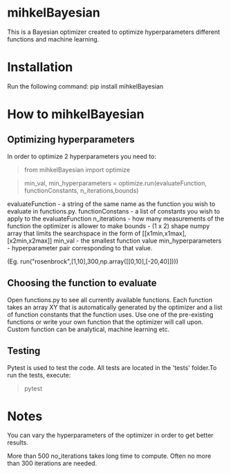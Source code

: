 # mihkelBayesian

This is a Bayesian optimizer created to optimize hyperparameters different functions and machine learning. 

#  Installation

Run the following command:
pip install mihkelBayesian

# How to mihkelBayesian

## Optimizing hyperparameters

In order to optimize 2 hyperparameters you need to: 

>from mihkelBayesian import optimize

>min_val, min_hyperparameters = optimize.run(evaluateFunction, functionConstants, n_iterations,bounds) 

evaluateFunction - a string of the same name as the function you wish to evaluate in functions.py. 
functionConstans - a list of constants you wish to apply to the evaluateFunction
n_iterations - how many measurements of the function the optimizer is allower to make
bounds - (1 x 2) shape numpy array that limits the searchspace in the form of [[x1min,x1max],[x2min,x2max]]
min_val - the smallest function value 
min_hyperparameters - hyperparameter pair corresponding to that value. 

(Eg. run("rosenbrock",[1,10],300,np.array([[0,10],[-20,40]])))

## Choosing the function to evaluate

Open functions.py to see all currently available functions. Each function takes an array XY that is automatically generated by the optimizer and a list of function constants that the function uses. Use one of the pre-existing functions or write your own function that the optimizer will call upon. Custom function can be analytical, machine learning etc. 


## Testing

Pytest is used to test the code. All tests are located in the 'tests' folder.To run the tests, execute:

> pytest

# Notes

You can vary the hyperparameters of the optimizer in order to get better results.

More than 500 no_iterations takes long time to compute. Often no more than 300 iterations are needed. 
